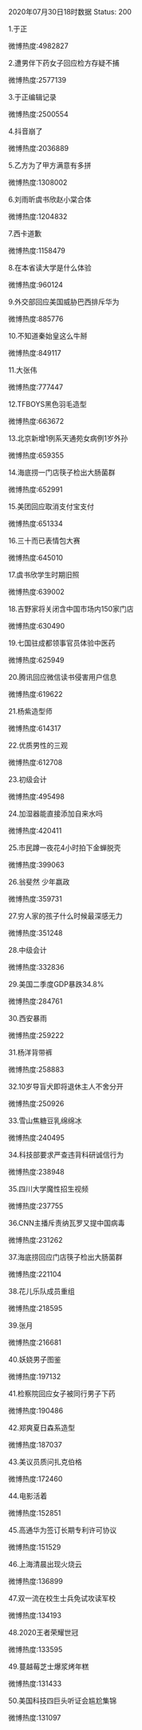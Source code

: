 2020年07月30日18时数据
Status: 200

1.于正

微博热度:4982827

2.遭男伴下药女子回应检方存疑不捕

微博热度:2577139

3.于正编辑记录

微博热度:2500554

4.抖音崩了

微博热度:2036889

5.乙方为了甲方满意有多拼

微博热度:1308002

6.刘雨昕虞书欣赵小棠合体

微博热度:1204832

7.西卡道歉

微博热度:1158479

8.在本省读大学是什么体验

微博热度:960124

9.外交部回应美国威胁巴西排斥华为

微博热度:885776

10.不知道秦始皇这么牛掰

微博热度:849117

11.大张伟

微博热度:777447

12.TFBOYS黑色羽毛造型

微博热度:663672

13.北京新增1例系天通苑女病例1岁外孙

微博热度:659355

14.海底捞一门店筷子检出大肠菌群

微博热度:652991

15.美团回应取消支付宝支付

微博热度:651334

16.三十而已表情包大赛

微博热度:645010

17.虞书欣学生时期旧照

微博热度:639002

18.吉野家将关闭含中国市场内150家门店

微博热度:630490

19.七国驻成都领事官员体验中医药

微博热度:625949

20.腾讯回应微信读书侵害用户信息

微博热度:619622

21.杨紫造型师

微博热度:614317

22.优质男性的三观

微博热度:612708

23.初级会计

微博热度:495498

24.加湿器能直接添加自来水吗

微博热度:420411

25.市民蹲一夜花4小时拍下金蝉脱壳

微博热度:399063

26.翁斐然 少年嬴政

微博热度:359731

27.穷人家的孩子什么时候最深感无力

微博热度:351248

28.中级会计

微博热度:332836

29.美国二季度GDP暴跌34.8%

微博热度:284761

30.西安暴雨

微博热度:259222

31.杨洋背带裤

微博热度:258883

32.10岁导盲犬即将退休主人不舍分开

微博热度:250926

33.雪山焦糖豆乳绵绵冰

微博热度:240495

34.科技部要求严查违背科研诚信行为

微博热度:238948

35.四川大学魔性招生视频

微博热度:237755

36.CNN主播斥责纳瓦罗又提中国病毒

微博热度:231262

37.海底捞回应门店筷子检出大肠菌群

微博热度:221104

38.花儿乐队成员重组

微博热度:218595

39.张月

微博热度:216681

40.妖娆男子图鉴

微博热度:197132

41.检察院回应女子被同行男子下药

微博热度:190486

42.郑爽夏日森系造型

微博热度:187037

43.美议员质问扎克伯格

微博热度:172460

44.电影活着

微博热度:152851

45.高通华为签订长期专利许可协议

微博热度:151529

46.上海清晨出现火烧云

微博热度:136899

47.双一流在校生士兵免试攻读军校

微博热度:134193

48.2020王者荣耀世冠

微博热度:133595

49.蔓越莓芝士爆浆烤年糕

微博热度:131433

50.美国科技四巨头听证会尴尬集锦

微博热度:131097

